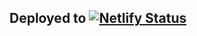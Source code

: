 ## Deployed to [![Netlify Status](https://api.netlify.com/api/v1/badges/59254d81-85ec-49a9-ad3c-c80ac22e2173/deploy-status)](https://app.netlify.com/sites/paypear/deploys)